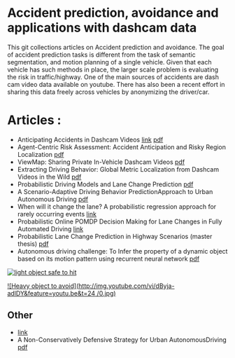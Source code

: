 # Accident prediction, avoidance and applications with dashcam data
This git collections articles on Accident prediction and avoidance. The goal of accident prediction tasks is different from the task of semantic segmentation, and motion planning of a single vehicle. Given that each vehicle has such methods in place, the larger scale problem is evaluating the risk in traffic/highway. One of the main sources of accidents are dash cam video data available on youtube. There has also been a recent effort in sharing this data freely across vehicles by anonymizing the driver/car.

# Articles : 
- Anticipating Accidents in Dashcam Videos [link](http://aliensunmin.github.io/project/dashcam/) [pdf](https://drive.google.com/file/d/0ByuDEGFYmWsbNkVxcUxhdDRVRkU/view)
- Agent-Centric Risk Assessment: Accident Anticipation and Risky Region Localization [pdf](https://arxiv.org/abs/1705.06560)
- ViewMap: Sharing Private In-Vehicle Dashcam Videos [pdf](https://www.usenix.org/system/files/conference/nsdi17/nsdi17-kim-minho.pdf)
- Extracting Driving Behavior: Global Metric Localization from Dashcam Videos in the Wild [pdf](https://drive.google.com/file/d/0BwnNpEkbccm_OEJoWUhGTl8xZzg/view)
- Probabilistic Driving Models and Lane Change Prediction [pdf](https://pdfs.semanticscholar.org/8828/9c2693bed59377a58a9b964e10fa44b66172.pdf?_ga=2.262875081.494785159.1499726914-715348362.1490227835)
- A Scenario-Adaptive Driving Behavior PredictionApproach to Urban Autonomous Driving [pdf](www.mdpi.com/2076-3417/7/4/426/pdf)
- When will it change the lane? A probabilistic regression approach for rarely occurring events [link](http://ieeexplore.ieee.org/document/7225907/)
- Probabilistic Online POMDP Decision Making for Lane Changes in Fully Automated Driving [link](https://www.ifr.ing.tu-bs.de/static/files/forschung/papers/download_pdf.php?id=739)
- Probabilistic Lane Change Prediction in Highway Scenarios (master thesis) [pdf](http://www.diva-portal.org/smash/get/diva2:450863/ATTACHMENT01)
- Autonomous driving challenge: To Infer the property of a dynamic object based on its motion pattern using recurrent neural network [pdf](https://arxiv.org/abs/1609.00361)

[![light object safe to hit](http://img.youtube.com/vi/bIm-ffb-SKs/0.jpg)](https://www.youtube.com/watch?v=bIm-ffb-SKs "light object safe to hit")


[![Heavy object to avoid](http://img.youtube.com/vi/dByja-adlDY&feature=youtu.be&t=24
/0.jpg)](https://www.youtube.com/watch?v=dByja-adlDY&feature=youtu.be&t=24 "Heavy object to avoid")



## Other
- [link](https://www.hindawi.com/journals/ijvt/2016/6952791/)
- A Non-Conservatively Defensive Strategy for Urban AutonomousDriving [pdf](http://www.me.berkeley.edu/~cliu/files/itsc16.pdf)
